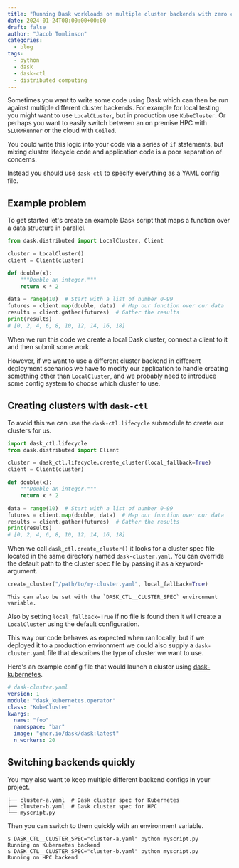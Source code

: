 ```yaml
---
title: "Running Dask workloads on multiple cluster backends with zero code changes using dask-ctl"
date: 2024-01-24T00:00:00+00:00
draft: false
author: "Jacob Tomlinson"
categories:
  - blog
tags:
  - python
  - dask
  - dask-ctl
  - distributed computing
---
```


Sometimes you want to write some code using Dask which can then be run against multiple different cluster backends. For example for local testing you might want to use `LocalCLuster`, but in production use `KubeCluster`. Or perhaps you want to easily switch between an on premise HPC with `SLURMRunner` or the cloud with `Coiled`.

You could write this logic into your code via a series of `if` statements, but mixing cluster lifecycle code and application code is a poor separation of concerns.

Instead you should use `dask-ctl` to specify everything as a YAML config file. 

## Example problem

To get started let's create an example Dask script that maps a function over a data structure in parallel.

```python
from dask.distributed import LocalCluster, Client

cluster = LocalCluster()
client = Client(cluster)

def double(x):
    """Double an integer."""
    return x * 2

data = range(10)  # Start with a list of number 0-99
futures = client.map(double, data)  # Map our function over our data
results = client.gather(futures)  # Gather the results
print(results)
# [0, 2, 4, 6, 8, 10, 12, 14, 16, 18]
```

When we run this code we create a local Dask cluster, connect a client to it and then submit some work. 

However, if we want to use a different cluster backend in different deployment scenarios we have to modify our application to handle creating something other than `LocalCluster`, and we probably need to introduce some config system to choose which cluster to use. 

## Creating clusters with `dask-ctl`

To avoid this we can use the `dask-ctl.lifecycle` submodule to create our clusters for us.

```python {hl_lines=[1, 4]}
import dask_ctl.lifecycle
from dask.distributed import Client

cluster = dask_ctl.lifecycle.create_cluster(local_fallback=True)
client = Client(cluster)

def double(x):
    """Double an integer."""
    return x * 2

data = range(10)  # Start with a list of number 0-99
futures = client.map(double, data)  # Map our function over our data
results = client.gather(futures)  # Gather the results
print(results)
# [0, 2, 4, 6, 8, 10, 12, 14, 16, 18]
```

When we call `dask_ctl.create_cluster()` it looks for a cluster spec file located in the same directory named `dask-cluster.yaml`. 
You can override the default path to the cluster spec file by passing it as a keyword-argument.

```python
create_cluster("/path/to/my-cluster.yaml", local_fallback=True)
```

```info
This can also be set with the `DASK_CTL__CLUSTER_SPEC` environment variable.
```

Also by setting `local_fallback=True` if no file is found then it will create a `LocalCluster` using the default configuration.

This way our code behaves as expected when ran locally, but if we deployed it to a production environment we could also supply a `dask-cluster.yaml` file that describes the type of cluster we want to use. 

Here's an example config file that would launch a cluster using [dask-kubernetes](https://kubernetes.dask.org/).

```yaml
# dask-cluster.yaml
version: 1
module: "dask_kubernetes.operator"
class: "KubeCluster"
kwargs:
  name: "foo"
  namespace: "bar"
  image: "ghcr.io/dask/dask:latest"
  n_workers: 20
```

## Switching backends quickly

You may also want to keep multiple different backend configs in your project.

```text
├── cluster-a.yaml  # Dask cluster spec for Kubernetes
├── cluster-b.yaml  # Dask cluster spec for HPC
└── myscript.py
```

Then you can switch to them quickly with an environment variable.

```console
$ DASK_CTL__CLUSTER_SPEC="cluster-a.yaml" python myscript.py
Running on Kubernetes backend
$ DASK_CTL__CLUSTER_SPEC="cluster-b.yaml" python myscript.py
Running on HPC backend
```
